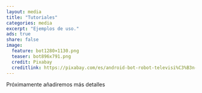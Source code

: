 ```yaml
---
layout: media
title: "Tutoriales"
categories: media
excerpt: "Ejemplos de uso."
ads: true
share: false
image:
  feature: bot1280×1130.png
  teaser: bot896x791.png
  credit: Pixabay
  creditlink: https://pixabay.com/es/android-bot-robot-televisi%C3%B3n-feliz-161184/
---
```


Próximamente añadiremos más detalles